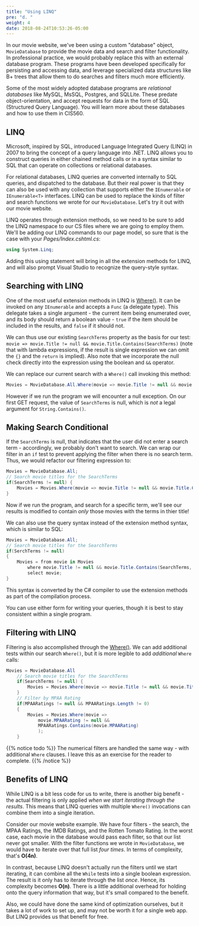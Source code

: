 ```yaml
---
title: "Using LINQ"
pre: "d. "
weight: 4
date: 2018-08-24T10:53:26-05:00
---
```


In our movie website, we've been using a custom "database" object, `MovieDatabase` to provide the movie data and search and filter functionality.  In professional practice, we would probably replace this with an external database program.  These programs have been developed specifically for persisting and accessing data, and leverage specialized data structures like B+ trees that allow them to do searches and filters much more efficiently.

Some of the most widely adopted database programs are _relational databases_ like MySQL, MsSQL, Postgres, and SQLLite.  These predate object-orientation, and accept requests for data in the form of SQL (Structured Query Language).  You will learn more about these databases and how to use them in CIS560.

## LINQ
Microsoft, inspired by SQL, introduced Language Integrated Query (LINQ) in 2007 to bring the concept of a query language into .NET.  LINQ allows you to construct queries in either chained method calls or in a syntax similar to SQL that can operate on collections or relational databases.  

For relational databases, LINQ queries are converted internally to SQL queries, and dispatched to the database.  But their real power is that they can also be used with any collection that supports either the `IEnumerable` or `IEnumerable<T>` interfaces.  LINQ can be used to replace the kinds of filter and search functions we wrote for our `MovieDatabase`.  Let's try it out with our movie website.

LINQ operates through extension methods, so we need to be sure to add the LINQ namespace to our CS files where we are going to employ them.  We'll be adding our LINQ commands to our page model, so sure that is the case with your _Pages/Index.cshtml.cs_:

```csharp
using System.Linq;
```

Adding this using statement will bring in all the extension methods for LINQ, and will also prompt Visual Studio to recognize the query-style syntax.

## Searching with LINQ

One of the most useful extension methods in LINQ is [Where()](https://docs.microsoft.com/en-us/dotnet/api/system.linq.enumerable.where?view=netcore-3.1).  It can be invoked on any `IEnumerable` and accepts a `Func` (a delegate type).  This delegate takes a single argument - the current item being enumerated over, and its body should return a boolean value - `true` if the item should be included in the results, and `false` if it should not.

We can thus use our existing `SearchTerms` property as the basis for our test: `movie => movie.Title != null && movie.Title.Contains(SearchTerms)` (note that with lambda expressions, if the result is single expression we can omit the `{}` and the `return` is implied).  Also note that we incorporate the null check directly into the expression using the boolean and `&&` operator.

We can replace our current search with a `Where()` call invoking this method:

```csharp
Movies = MovieDatabase.All.Where(movie => movie.Title != null && movie.Title.Contains(SearchTerms, String));
```
However if we run the program we will encounter a null exception.  On our first GET request, the value of `SearchTerms` is null, which is _not_ a legal argument for `String.Contains()`.

## Making Search Conditional

If the `SearchTerms` is null, that indicates that the user did not enter a search term - accordingly, we probably don't want to search.  We can wrap our filter in an `if` test to prevent applying the filter when there is no search term.  Thus, we would refactor our filtering expression to:

```csharp
Movies = MovieDatabase.All;
// Search movie titles for the SearchTerms
if(SearchTerms != null) {
    Movies = Movies.Where(movie => movie.Title != null && movie.Title.Contains(SearchTerms, StringComparison.InvariantCultureIgnoreCase));
}
```

Now if we run the program, and search for a specific term, we'll see our results is modified to contain _only_ those movies with the terms in thier title!

We can also use the query syntax instead of the extension method syntax, which is similar to SQL:

```csharp
Movies = MovieDatabase.All;
// Search movie titles for the SearchTerms
if(SerchTerms != null)
{
    Movies = from movie in Movies
        where movie.Title != null && movie.Title.Contains(SearchTerms, StringComparison.InvariantCultureIgnoreCase)
        select movie;
}
```

This syntax is converted by the C# compiler to use the extension methods as part of the compilation process.

You can use either form for writing your queries, though it is best to stay consistent within a single program.

## Filtering with LINQ

Filtering is also accomplished through the [Where()](https://docs.microsoft.com/en-us/dotnet/api/system.linq.enumerable.where?view=netcore-3.1).  We can add additional tests within our search `Where()`, but it is more legible to add _additional_ `Where` calls:

```csharp
Movies = MovieDatabase.All
    // Search movie titles for the SearchTerms
    if(SearchTerms != null) {
        Movies = Movies.Where(movie => movie.Title != null && movie.Title.Contains(SearchTerms, StringComparison.InvariantCultureIgnoreCase));
    }
    // Filter by MPAA Rating
    if(MPAARatings != null && MPAARatings.Length != 0)
    {
        Movies = Movies.Where(movie =>
            movie.MPAARating != null &&
            MPAARatings.Contains(movie.MPAARating)
            );
    }
```

{{% notice todo %}}
The numerical filters are handled the same way - with additional `Where` clauses.  I leave this as an exercise for the reader to complete.
{{% /notice %}}

## Benefits of LINQ

While LINQ is a bit less code for us to write, there is another big benefit - the actual filtering is only applied _when we start iterating through the results_.  This means that LINQ queries with multiple `Where()` invocations can combine them into a single iteration.

Consider our movie website example.  We have four filters - the search, the MPAA Ratings, the IMDB Ratings, and the Rotten Tomato Rating.  In the worst case, each movie in the database would pass each filter, so that our list never got smaller.  With the filter functions we wrote in `MovieDatabase`, we would have to iterate over that full list _four times_.  In terms of complexity, that's **O(4n)**.  

In contrast, because LINQ doesn't actually run the filters until we start iterating, it can combine all the `While` tests into a single boolean expression.  The result is it only has to iterate through the list _once_.  Hence, its complexity becomes **O(n)**.  There is a little additional overhead for holding onto the query information that way, but it's small compared to the benefit.  

Also, we could have done the same kind of optimization ourselves, but it takes a lot of work to set up, and may not be worth it for a single web app.  But LINQ provides us that benefit for free.
